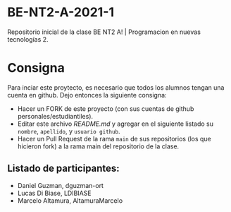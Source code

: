 # BE-NT2-A-2021-1
Repositorio inicial de la clase BE NT2 A! | Programacion en nuevas tecnologías 2.

# Consigna 

Para inciar este proytecto, es necesario que todos los alumnos tengan una cuenta en github. Dejo entonces la siguiente consigna:

- Hacer un FORK de este proyecto (con sus cuentas de github personales/estudiantiles).
- Editar este archivo *README.md* y agregar en el siguiente listado su `nombre`, `apellido`, y `usuario github`.
- Hacer un Pull Request de la rama `main` de sus repositorios (los que hicieron fork) a la rama main del repositorio de la clase.

## Listado de participantes:

- Daniel Guzman, dguzman-ort
- Lucas Di Biase, LDIBIASE
- Marcelo Altamura, AltamuraMarcelo
